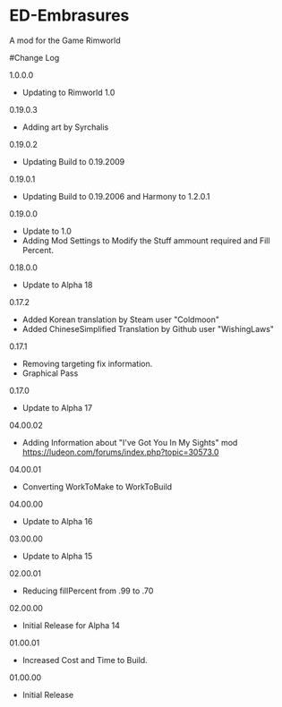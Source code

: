 # ED-Embrasures
A mod for the Game Rimworld


#Change Log

1.0.0.0
 * Updating to Rimworld 1.0

0.19.0.3
* Adding art by Syrchalis

0.19.0.2
* Updating Build to 0.19.2009

0.19.0.1
* Updating Build to 0.19.2006 and Harmony to 1.2.0.1

0.19.0.0
* Update to 1.0
* Adding Mod Settings to Modify the Stuff ammount required and Fill Percent.

0.18.0.0
* Update to Alpha 18

0.17.2
* Added Korean translation by Steam user "Coldmoon"
* Added ChineseSimplified Translation by Github user "WishingLaws"

0.17.1
* Removing targeting fix information.
* Graphical Pass

0.17.0
* Update to Alpha 17

04.00.02
* Adding Information about "I've Got You In My Sights" mod https://ludeon.com/forums/index.php?topic=30573.0

04.00.01
* Converting WorkToMake to WorkToBuild

04.00.00
* Update to Alpha 16

03.00.00
* Update to Alpha 15

02.00.01
* Reducing fillPercent from .99 to .70

02.00.00
* Initial Release for Alpha 14

01.00.01
* Increased Cost and Time to Build.

01.00.00
* Initial Release